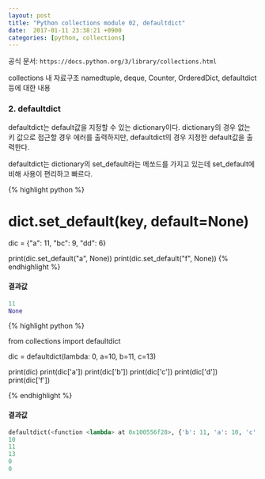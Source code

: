 ```yaml
--- 
layout: post
title: "Python collections module 02, defaultdict"
date:  2017-01-11 23:38:21 +0900
categories: [python, collections]
---
```


공식 문서: `https://docs.python.org/3/library/collections.html`

collections 내 자료구조 
namedtuple, deque, Counter, OrderedDict, defaultdict 등에 대한 내용 

### 2. defaultdict
defaultdict는 default값을 지정할 수 있는 dictionary이다. dictionary의 경우 없는 키 값으로 
접근할 경우 에러를 출력하지만, defaultdict의 경우 지정한 default값을 출력한다.

defaultdict는 dictionary의 set_default라는 메쏘드를 가지고 있는데 set_default에 비해 사용이 편리하고 빠르다.


{% highlight python %}

# dict.set_default(key, default=None)
dic = {"a": 11, "bc": 9, "dd": 6}

print(dic.set_default("a", None))
print(dic.set_default("f", None))
{% endhighlight %}
 
#### 결과값
```python
11
None 
```

{% highlight python %}

from collections import defaultdict

dic = defaultdict(lambda: 0, a=10, b=11, c=13)

print(dic)
print(dic['a'])
print(dic['b'])
print(dic['c'])
print(dic['d'])
print(dic['f'])

{% endhighlight %}

#### 결과값
```python
defaultdict(<function <lambda> at 0x100556f28>, {'b': 11, 'a': 10, 'c': 13})
10
11
13
0
0
```

<br/>
<br/>